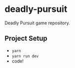 # deadly-pursuit

Deadly Pursuit game repository.

## Project Setup
 - `yarn`
 - `yarn run dev`
 - code!
 